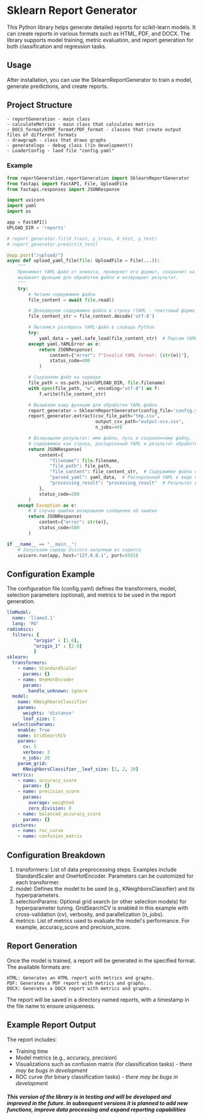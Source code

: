 # Sklearn Report Generator

This Python library helps generate detailed reports for scikit-learn models. It can create reports in various formats such as HTML, PDF, and DOCX. The library supports model training, metric evaluation, and report generation for both classification and regression tasks.

## Usage

After installation, you can use the SklearnReportGenerator to train a model, generate predictions, and create reports.

## Project Structure
```
- reportGeneration - main class
- calculateMetrics - main class that calculates metrics
- DOCS_format/HTMP_format/PDF_format - classes that create output files of different formats
- drawgraph - class that draws graphs
- generatelogs - debug class (!in development!)
- LoaderConfig - laod file "config.yaml"
```

### Example
```python
from reportGeneration.reportGeneration import SklearnReportGenerator
from fastapi import FastAPI, File, UploadFile
from fastapi.responses import JSONResponse

import uvicorn
import yaml
import os

app = FastAPI()
UPLOAD_DIR = 'reports'

# report_generator.fit(X_train, y_train, X_test, y_test)
# report_generator.predict(X_test)

@app.post("/upload/")
async def upload_yaml_file(file: UploadFile = File(...)):
    """
    Принимает YAML-файл от клиента, проверяет его формат, сохраняет на сервере,
    вызывает функцию для обработки файла и возвращает результат.
    """
    try:
        # Читаем содержимое файла
        file_content = await file.read()

        # Декодируем содержимое файла в строку (YAML - текстовый формат)
        file_content_str = file_content.decode('utf-8')

        # Пытаемся разобрать YAML-файл в словарь Python
        try:
            yaml_data = yaml.safe_load(file_content_str)  # Парсим YAML в словарь
        except yaml.YAMLError as e:
            return JSONResponse(
                content={"error": f"Invalid YAML format: {str(e)}"},
                status_code=400
            )

        # Сохраняем файл на сервере
        file_path = os.path.join(UPLOAD_DIR, file.filename)
        with open(file_path, "w", encoding="utf-8") as f:
            f.write(file_content_str)

        # Вызываем вашу функцию для обработки YAML-файла
        report_generator = SklearnReportGenerator(config_file='config.yaml', output_format="PDF")
        report_generator.extract(csv_file_path="tmp.csv",
                                 output_csv_path="output-scv.csv",
                                 n_jobs=40)

        # Возвращаем результат: имя файла, путь к сохраненному файлу,
        # содержимое как строка, распарсенный YAML и результат обработки
        return JSONResponse(
            content={
                "filename": file.filename,
                "file_path": file_path,
                "file_content": file_content_str,  # Содержимое файла в виде строки
                "parsed_yaml": yaml_data,  # Распарсенный YAML в виде словаря
                "processing_result": "processing_result"  # Результат вашей обработки
            },
            status_code=200
        )
    except Exception as e:
        # В случае ошибки возвращаем сообщение об ошибке
        return JSONResponse(
            content={"error": str(e)},
            status_code=500
        )

if __name__ == "__main__":
    # Запускаем сервер Uvicorn напрямую из скрипта
    uvicorn.run(app, host="127.0.0.1", port=5555)
```

## Configuration Example

The configuration file (config.yaml) defines the transformers, model, selection parameters (optional), and metrics to be used in the report generation.
```yaml
llmModel:
  name: 'llama3.1'
  lang: 'RU'
radiomics:
  filters: {
          "origin" : [1.0],
          "origin_1" : [2.0]
          }
sklearn:
  transformers:
    - name: StandardScaler
      params: {}
    - name: OneHotEncoder
      params:
        handle_unknown: ignore
  model:
    name: KNeighborsClassifier
    params:
      weights: 'distance'
      leaf_size: 1
  selectionParams:
    enable: True
    name: GridSearchCV
    params:
      cv: 5
      verbose: 3
      n_jobs: 20
    param_grid:
      KNeighborsClassifier__leaf_size: [1, 2, 20]
  metrics:
    - name: accuracy_score
      params: {}
    - name: precision_score
      params:
        average: weighted
        zero_division: 0
    - name: balanced_accuracy_score
      params: {}
  pictures:
    - name: roc_curve
    - name: confusion_matrix
```

## Configuration Breakdown

1. transformers: List of data preprocessing steps. Examples include StandardScaler and OneHotEncoder. Parameters can be customized for each transformer.
2. model: Defines the model to be used (e.g., KNeighborsClassifier) and its hyperparameters.
3. selectionParams: Optional grid search (or other selection models) for hyperparameter tuning. GridSearchCV is enabled in this example with cross-validation (cv), verbosity, and parallelization (n_jobs).
4. metrics: List of metrics used to evaluate the model's performance. For example, accuracy_score and precision_score.

## Report Generation

Once the model is trained, a report will be generated in the specified format. The available formats are:

    HTML: Generates an HTML report with metrics and graphs.
    PDF: Generates a PDF report with metrics and graphs.
    DOCX: Generates a DOCX report with metrics and graphs.

The report will be saved in a directory named reports, with a timestamp in the file name to ensure uniqueness.

## Example Report Output

The report includes:

- Training time
- Model metrics (e.g., accuracy, precision)
- Visualizations such as confusion matrix (for classification tasks) - _there may be bugs in development_
- ROC curve (for binary classification tasks) - _there may be bugs in development_

#### _This version of the library is in testing and will be developed and improved in the future. In subsequent versions it is planned to add new functions, improve data processing and expand reporting capabilities_
